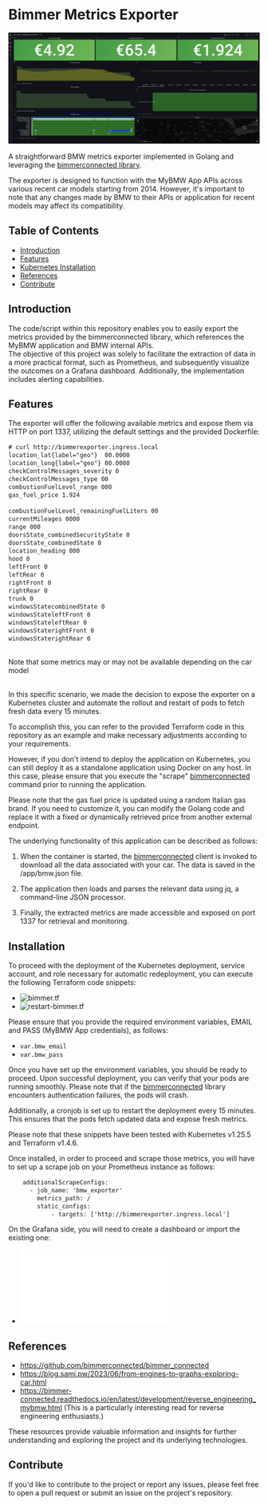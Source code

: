 # Bimmer Metrics Exporter

![Project Logo](/imgs/grafana_mybmw_dashboard.png)

A straightforward BMW metrics exporter implemented in Golang and leveraging the <a href="https://github.com/bimmerconnected/bimmer_connected" target="_blank">bimmerconnected library</a>.

The exporter is designed to function with the MyBMW App APIs across various recent car models starting from 2014. However, it's important to note that any changes made by BMW to their APIs or application for recent models may affect its compatibility.

## Table of Contents

- [Introduction](#introduction)
- [Features](#features)
- [Kubernetes Installation](#installation)
- [References](#references)
- [Contribute](#Contribute)

## Introduction

The code/script within this repository enables you to easily export the metrics provided by the bimmerconnected library, which references the MyBMW application and BMW internal APIs.
<br>
The objective of this project was solely to facilitate the extraction of data in a more practical format, such as Prometheus, and subsequently visualize the outcomes on a Grafana dashboard. Additionally, the implementation includes alerting capabilities.


## Features

The exporter will offer the following available metrics and expose them via HTTP on port 1337, utilizing the default settings and the provided Dockerfile:

```
# curl http://bimmerexporter.ingress.local
location_lat{label="geo"}  00.0000
location_long{label="geo"} 00.0000
checkControlMessages_severity 0
checkControlMessages_type 00
combustionFuelLevel_range 000
gas_fuel_price 1.924

combustionFuelLevel_remainingFuelLiters 00
currentMileages 0000
range 000
doorsState_combinedSecurityState 0
doorsState_combinedState 0
location_heading 000
hood 0
leftFront 0
leftRear 0
rightFront 0
rightRear 0
trunk 0
windowsStatecombinedState 0
windowsStateleftFront 0
windowsStateleftRear 0
windowsStaterightFront 0
windowsStaterightRear 0
```

<br>
Note that some metrics may or may not be available depending on the car model
<br>
<br>

In this specific scenario, we made the decision to expose the exporter on a Kubernetes cluster and automate the rollout and restart of pods to fetch fresh data every 15 minutes.

To accomplish this, you can refer to the provided Terraform code in this repository as an example and make necessary adjustments according to your requirements.

However, if you don't intend to deploy the application on Kubernetes, you can still deploy it as a standalone application using Docker on any host. In this case, please ensure that you execute the "scrape" <a href="https://github.com/bimmerconnected/bimmer_connected" target="_blank">bimmerconnected</a> command prior to running the application.

Please note that the gas fuel price is updated using a random Italian gas brand. If you need to customize it, you can modify the Golang code and replace it with a fixed or dynamically retrieved price from another external endpoint.

The underlying functionality of this application can be described as follows:

1. When the container is started, the <a href="https://github.com/bimmerconnected/bimmer_connected" target="_blank">bimmerconnected</a> client is invoked to download all the data associated with your car. The data is saved in the /app/bmw.json file.

2. The application then loads and parses the relevant data using jq, a command-line JSON processor.

3. Finally, the extracted metrics are made accessible and exposed on port 1337 for retrieval and monitoring.

## Installation

To proceed with the deployment of the Kubernetes deployment, service account, and role necessary for automatic redeployment, you can execute the following Terraform code snippets:
- ![bimmer.tf](/k8s/bimmer.tf)
- ![restart-bimmer.tf](/k8s/restartbimmer.tf)

Please ensure that you provide the required environment variables, EMAIL and PASS (MyBMW App credentials), as follows:

- `var.bmw_email`
- `var.bmw_pass`

Once you have set up the environment variables, you should be ready to proceed. Upon successful deployment, you can verify that your pods are running smoothly. Please note that if the <a href="https://github.com/bimmerconnected/bimmer_connected" target="_blank">bimmerconnected</a> library encounters authentication failures, the pods will crash.

Additionally, a cronjob is set up to restart the deployment every 15 minutes. This ensures that the pods fetch updated data and expose fresh metrics.

Please note that these snippets have been tested with Kubernetes v1.25.5 and Terraform v1.4.6.

Once installed, in order to proceed and scrape those metrics, you will have to set up a scrape job on your Prometheus instance as follows:
```
    additionalScrapeConfigs: 
      - job_name: 'bmw_exporter'
        metrics_path: /
        static_configs:
            - targets: ['http://bimmerexporter.ingress.local']
```

On the Grafana side, you will need to create a dashboard or import the existing one:
- ![dashboard.json](/grafana/dashboard.json)



## References
- https://github.com/bimmerconnected/bimmer_connected
- https://blog.sami.pw/2023/06/from-engines-to-graphs-exploring-car.html
- https://bimmer-connected.readthedocs.io/en/latest/development/reverse_engineering_mybmw.html (This is a particularly interesting read for reverse engineering enthusiasts.)

These resources provide valuable information and insights for further understanding and exploring the project and its underlying technologies.


## Contribute
If you'd like to contribute to the project or report any issues, please feel free to open a pull request or submit an issue on the project's repository.
